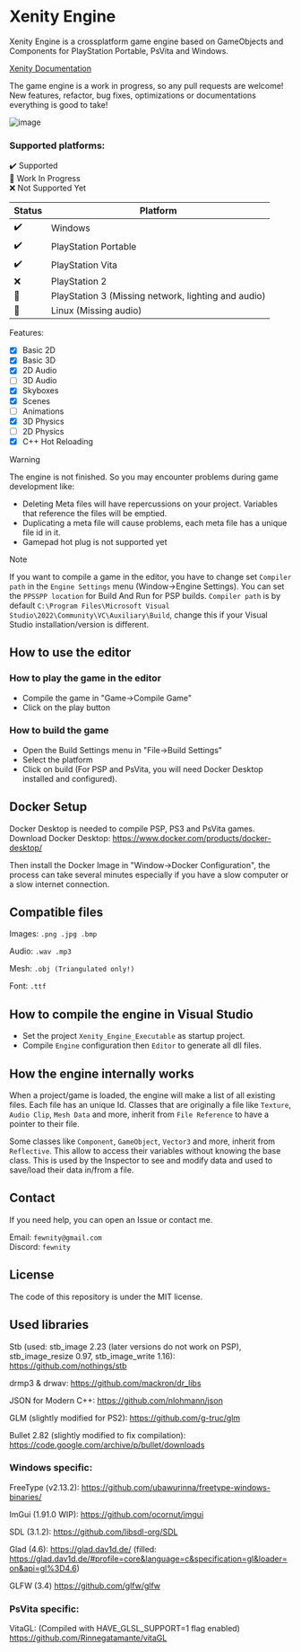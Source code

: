 # Xenity Engine

Xenity Engine is a crossplatform game engine based on GameObjects and Components for PlayStation Portable, PsVita and Windows.

[Xenity Documentation](https://github.com/Fewnity/Xenity-Engine/blob/crossplatform/Doc/README.md)

The game engine is a work in progress, so any pull requests are welcome!<br>
New features, refactor, bug fixes, optimizations or documentations everything is good to take!

![image](https://github.com/Fewnity/Xenity-Engine/assets/39272935/df59e12e-b989-4b0d-93b1-4f95fac7c91f)


### Supported platforms:<br>
✔️ Supported<br>
🚧 Work In Progress<br>
❌ Not Supported Yet<br>

| Status | Platform |
|-|-|
✔️ | Windows
✔️ | PlayStation Portable
✔️ | PlayStation Vita
❌ | PlayStation 2
🚧 | PlayStation 3 (Missing network, lighting and audio)
🚧 | Linux (Missing audio)

Features:

- [X] Basic 2D
- [X] Basic 3D
- [X] 2D Audio
- [ ] 3D Audio
- [X] Skyboxes
- [X] Scenes
- [ ] Animations
- [X] 3D Physics
- [ ] 2D Physics
- [X] C++ Hot Reloading

> [!WARNING]
> The engine is not finished. So you may encounter problems during game development like:
> - Deleting Meta files will have repercussions on your project. Variables that reference the files will be emptied.
> - Duplicating a meta file will cause problems, each meta file has a unique file id in it.
> - Gamepad hot plug is not supported yet

> [!NOTE]
> If you want to compile a game in the editor, you have to change set `Compiler path` in the `Engine Settings` menu (Window->Engine Settings). You can set the `PPSSPP location` for Build And Run for PSP builds.
> `Compiler path` is by default `C:\Program Files\Microsoft Visual Studio\2022\Community\VC\Auxiliary\Build`, change this if your Visual Studio installation/version is different.

## How to use the editor
### How to play the game in the editor
- Compile the game in "Game->Compile Game"
- Click on the play button
### How to build the game
- Open the Build Settings menu in "File->Build Settings"
- Select the platform
- Click on build
(For PSP and PsVita, you will need Docker Desktop installed and configured).

## Docker Setup
Docker Desktop is needed to compile PSP, PS3 and PsVita games.<br>
Download Docker Desktop: https://www.docker.com/products/docker-desktop/

Then install the Docker Image in "Window->Docker Configuration", the process can take several minutes especially if you have a slow computer or a slow internet connection.

## Compatible files
Images: `.png .jpg .bmp`

Audio: `.wav .mp3`

Mesh: `.obj (Triangulated only!)`

Font: `.ttf`

## How to compile the engine in Visual Studio
- Set the project `Xenity_Engine_Executable` as startup project.
- Compile `Engine` configuration then `Editor` to generate all dll files.

## How the engine internally works

When a project/game is loaded, the engine will make a list of all existing files. Each file has an unique Id.
Classes that are originally a file like `Texture`, `Audio Clip`, `Mesh Data` and more, inherit from `File Reference` to have a pointer to their file.

Some classes like `Component`, `GameObject`, `Vector3` and more, inherit from `Reflective`. This allow to access their variables without knowing the base class. This is used by the Inspector to see and modify data and used to save/load their data in/from a file.

## Contact
If you need help, you can open an Issue or contact me.

Email: `fewnity@gmail.com`<br>
Discord: `fewnity`

## License

The code of this repository is under the MIT license.

## Used libraries
Stb (used: stb_image 2.23 (later versions do not work on PSP), stb_image_resize 0.97, stb_image_write 1.16): https://github.com/nothings/stb

drmp3 & drwav: https://github.com/mackron/dr_libs

JSON for Modern C++: https://github.com/nlohmann/json

GLM (slightly modified for PS2): https://github.com/g-truc/glm

Bullet 2.82 (slightly modified to fix compilation): https://code.google.com/archive/p/bullet/downloads

### Windows specific: 
FreeType (v2.13.2): https://github.com/ubawurinna/freetype-windows-binaries/

ImGui (1.91.0 WIP): https://github.com/ocornut/imgui

SDL (3.1.2): https://github.com/libsdl-org/SDL

Glad (4.6): https://glad.dav1d.de/ (filled: https://glad.dav1d.de/#profile=core&language=c&specification=gl&loader=on&api=gl%3D4.6)

GLFW (3.4) https://github.com/glfw/glfw

### PsVita specific: 
VitaGL: (Compiled with HAVE_GLSL_SUPPORT=1 flag enabled) https://github.com/Rinnegatamante/vitaGL
